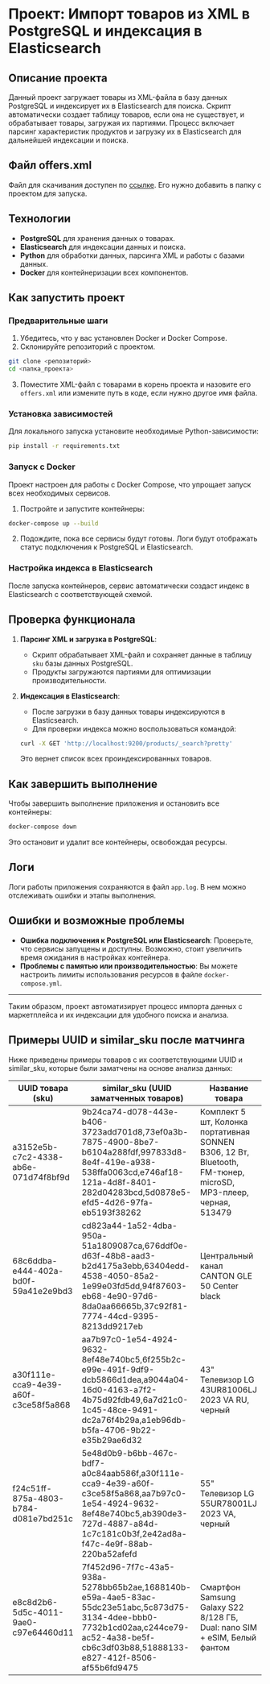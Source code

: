# Проект: Импорт товаров из XML в PostgreSQL и индексация в Elasticsearch

## Описание проекта

Данный проект загружает товары из XML-файла в базу данных PostgreSQL и индексирует их в Elasticsearch для поиска. Скрипт автоматически создает таблицу товаров, если она не существует, и обрабатывает товары, загружая их партиями. Процесс включает парсинг характеристик продуктов и загрузку их в Elasticsearch для дальнейшей индексации и поиска.

## Файл offers.xml
Файл для скачивания доступен по [ссылке](https://disk.yandex.com/d/WLKyKITo46WTIQ). Его нужно добавить в папку с проектом для запуска.


## Технологии

- **PostgreSQL** для хранения данных о товарах.
- **Elasticsearch** для индексации данных и поиска.
- **Python** для обработки данных, парсинга XML и работы с базами данных.
- **Docker** для контейнеризации всех компонентов.

## Как запустить проект

### Предварительные шаги

1. Убедитесь, что у вас установлен Docker и Docker Compose.
2. Склонируйте репозиторий с проектом.

```bash
git clone <репозиторий>
cd <папка_проекта>
```

3. Поместите XML-файл с товарами в корень проекта и назовите его `offers.xml` или измените путь в коде, если нужно другое имя файла.

### Установка зависимостей

Для локального запуска установите необходимые Python-зависимости:

```bash
pip install -r requirements.txt
```

### Запуск с Docker

Проект настроен для работы с Docker Compose, что упрощает запуск всех необходимых сервисов.

1. Постройте и запустите контейнеры:

```bash
docker-compose up --build
```

2. Подождите, пока все сервисы будут готовы. Логи будут отображать статус подключения к PostgreSQL и Elasticsearch.

### Настройка индекса в Elasticsearch

После запуска контейнеров, сервис автоматически создаст индекс в Elasticsearch с соответствующей схемой.

## Проверка функционала

1. **Парсинг XML и загрузка в PostgreSQL**: 
   - Скрипт обрабатывает XML-файл и сохраняет данные в таблицу `sku` базы данных PostgreSQL.
   - Продукты загружаются партиями для оптимизации производительности.

2. **Индексация в Elasticsearch**:
   - После загрузки в базу данных товары индексируются в Elasticsearch.
   - Для проверки индекса можно воспользоваться командой:
   
   ```bash
   curl -X GET 'http://localhost:9200/products/_search?pretty'
   ```

   Это вернет список всех проиндексированных товаров.

## Как завершить выполнение

Чтобы завершить выполнение приложения и остановить все контейнеры:

```bash
docker-compose down
```

Это остановит и удалит все контейнеры, освобождая ресурсы.

## Логи

Логи работы приложения сохраняются в файл `app.log`. В нем можно отслеживать ошибки и этапы выполнения.

## Ошибки и возможные проблемы

- **Ошибка подключения к PostgreSQL или Elasticsearch**: Проверьте, что сервисы запущены и доступны. Возможно, стоит увеличить время ожидания в настройках контейнера.
- **Проблемы с памятью или производительностью**: Вы можете настроить лимиты использования ресурсов в файле `docker-compose.yml`.

---

Таким образом, проект автоматизирует процесс импорта данных с маркетплейса и их индексации для удобного поиска и анализа.

## Примеры UUID и similar_sku после матчинга

Ниже приведены примеры товаров с их соответствующими UUID и similar_sku, которые были заматчены на основе анализа данных:

| UUID товара (sku)                              | similar_sku (UUID заматченных товаров)                                    | Название товара            |
|-----------------------------------------------|------------------------------------------------------------------------|----------------------------|
| a3152e5b-c7c2-4338-ab6e-071d74f8bf9d          | 9b24ca74-d078-443e-b406-3723add701d8,73ef0a3b-7875-4900-8be7-b6104a288fdf,997833d8-8e4f-419e-a938-538ffa0063cd,e746af18-121a-4d8f-8401-282d04283bcd,5d0878e5-efd5-4d26-97fa-eb5193f38262 | Комплект 5 шт, Колонка портативная SONNEN B306, 12 Вт, Bluetooth, FM-тюнер, microSD, MP3-плеер, черная, 513479      |
| 68c6ddba-e444-402a-bd0f-59a41e2e9bd3          | cd823a44-1a52-4dba-950a-51a1809087ca,676ddf0e-d63f-48b8-aad3-b2d4175a3ebb,63404edd-4538-4050-85a2-1e99e03fd5dd,94f87603-eb68-4e90-97d6-8da0aa66665b,37c92f81-7774-44cd-9395-8213dd9217eb | Центральный канал CANTON GLE 50 Center black           |
| a30f111e-cca9-4e39-a60f-c3ce58f5a868          | aa7b97c0-1e54-4924-9632-8ef48e740bc5,6f255b2c-e99e-491f-9df9-dcb5866d1dea,a9044a04-16d0-4163-a7f2-4b75d92fdb49,6a7d21c0-1c45-48ce-9491-dc2a76f4b29a,a1eb96db-b5fa-4706-9b22-e35b29ae6d32 | 43" Телевизор LG 43UR81006LJ 2023 VA RU, черный          |
| f24c51ff-875a-4803-b784-d081e7bd251c          | 5e48d0b9-b6bb-467c-bdf7-a0c84aab586f,a30f111e-cca9-4e39-a60f-c3ce58f5a868,aa7b97c0-1e54-4924-9632-8ef48e740bc5,ab390de3-727d-4887-a84d-1c7c181c0b3f,2e42ad8a-f47c-4e9f-88ab-220ba52afefd | 55" Телевизор LG 55UR78001LJ 2023 VA, черный      |
| e8c8d2b6-5d5c-4011-9ae0-c97e64460d11          | 7f452d96-7f7c-43a5-938a-5278bb65b2ae,1688140b-e59a-4ae5-83ac-55dc23e51abc,5c873d75-3134-4dee-bbb0-7732b1cd02aa,c244ce79-ac52-4a38-be5f-cb6c3df03b88,51888133-e827-412f-8506-af55b6fd9475 | Смартфон Samsung Galaxy S22 8/128 ГБ, Dual: nano SIM + eSIM, Белый фантом |
